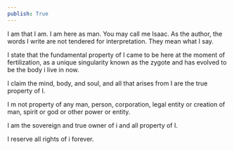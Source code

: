 ```yaml
---
publish: True
---
```


I am that I am. I am here as man. You may call me Isaac. As the author, the words I write are not tendered for interpretation. They mean what I say.

I state that the fundamental property of I came to be here at the moment of fertilization, as a unique singularity known as the zygote and has evolved to be the body i live in now.

I claim the mind, body, and soul, and all that arises from I are the true property of I.

I m not property of any man, person, corporation, legal entity or creation of man, spirit or god or other power or entity.

I am the sovereign and true owner of i and all property of I.

I reserve all rights of i forever.
